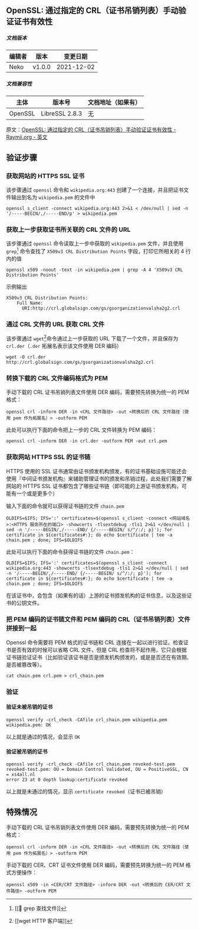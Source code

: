 ## OpenSSL: 通过指定的 CRL（证书吊销列表）手动验证证书有效性

##### 文档版本

| 编辑者 | 版本 | 变更日期 |
| -- | -- | -- |
| Neko | v1.0.0 | 2021-12-02 |

##### 文档兼容性

| 主体 | 版本号 | 文档地址（如果有） |
| -- | -- | -- |
| OpenSSL | LibreSSL 2.8.3 | 无 |

原文：[OpenSSL: 通过指定的 CRL（证书吊销列表）手动验证证书有效性 - Raymii.org - 英文](https://raymii.org/s/articles/OpenSSL_manually_verify_a_certificate_against_a_CRL.html)

## 验证步骤

### 获取网站的 HTTPS SSL 证书

该步骤通过 `openssl` 命令和 `wikipedia.org:443` 创建了一个连接，并且把证书文件输出到名为 `wikipedia.pem` 的文件中

```
openssl s_client -connect wikipedia.org:443 2>&1 < /dev/null | sed -n '/-----BEGIN/,/-----END/p' > wikipedia.pem
```

### 获取上一步获取证书所关联的 CRL 文件的 URL

该步骤通过 `openssl` 命令读取上一步中获取的 `wikipedia.pem` 文件，并且使用 `grep`[^1] 命令查找了 `X509v3 CRL Distribution Points` 字段，打印它所相关的 4 行内的值

```
openssl x509 -noout -text -in wikipedia.pem | grep -A 4 'X509v3 CRL Distribution Points'
```

示例输出

```
X509v3 CRL Distribution Points: 
    Full Name:
      URI:http://crl.globalsign.com/gs/gsorganizationvalsha2g2.crl

```

### 通过 CRL 文件的 URL 获取 CRL 文件

该步骤通过 `wget`[^2]命令通过上一步获取的 URL 下载了一个文件，并且保存为 `crl.der`（`.der` 拓展名表示该文件使用 DER 编码）

```
wget -O crl.der http://crl.globalsign.com/gs/gsorganizationvalsha2g2.crl
```

### 转换下载的 CRL 文件编码格式为 PEM

手动下载的 CRL 证书吊销列表文件使用 DER 编码，需要预先转换为统一的 PEM 格式：

```shell
openssl crl -inform DER -in <CRL 文件路径> -out <转换后的 CRL 文件路径（使用 pem 作为拓展名）> -outform PEM
```

此处可以执行下面的命令把上一步的 CRL 文件转换为 PEM 编码：

```
openssl crl -inform DER -in crl.der -outform PEM -out crl.pem
```

### 获取网站 HTTPS SSL 的证书链

HTTPS 使用的 SSL 证书通常由证书颁发机构颁发，有的证书基础设施可能还会使用『中间证书颁发机构』来辅助管理证书的颁发和吊销过程，此处我们需要了解网站的 HTTPS SSL 证书都包含了哪些证书链（即可能的上游证书颁发机构，可能有一个或是更多个）

输入下面的命令就可以获得证书链的文件 `chain.pem`

```
OLDIFS=$IFS; IFS=':' certificates=$(openssl s_client -connect <网站域名>:<HTTPS 服务所在的端口> -showcerts -tlsextdebug -tls1 2>&1 </dev/null | sed -n '/-----BEGIN/,/-----END/ {/-----BEGIN/ s/^/:/; p}'); for certificate in ${certificates#:}; do echo $certificate | tee -a chain.pem ; done; IFS=$OLDIFS 
```

此处可以执行下面的命令获得证书链的文件 `chain.pem`：

```
OLDIFS=$IFS; IFS=':' certificates=$(openssl s_client -connect wikipedia.org:443 -showcerts -tlsextdebug -tls1 2>&1 </dev/null | sed -n '/-----BEGIN/,/-----END/ {/-----BEGIN/ s/^/:/; p}'); for certificate in ${certificates#:}; do echo $certificate | tee -a chain.pem ; done; IFS=$OLDIFS 
```

在该证书中，会包含（如果有的话）上游的证书颁发机构的证书信息，以及这些证书的公钥文件。

### 把 PEM 编码的证书链文件和 PEM 编码的 CRL（证书吊销列表）文件拼接到一起

Openssl 命令需要将 PEM 格式的证书链和 CRL 连接在一起以进行验证。检查证书是否有效的时候可以省略 CRL 文件，但是 CRL 检查将不起作用，它只会根据证书链验证证书（比如验证该证书是否是颁发机构颁发的，或是是否还在有效期、是否被篡改等）。

```
cat chain.pem crl.pem > crl_chain.pem
```

### 验证

#### 验证未被吊销的证书

```
openssl verify -crl_check -CAfile crl_chain.pem wikipedia.pem 
wikipedia.pem: OK
```

以上就是通过的情况，会显示 `OK`

#### 验证被吊销的证书

```
openssl verify -crl_check -CAfile crl_chain.pem revoked-test.pem 
revoked-test.pem: OU = Domain Control Validated, OU = PositiveSSL, CN = xs4all.nl
error 23 at 0 depth lookup:certificate revoked
```

以上就是未通过的情况，显示 `certificate revoked`（证书已被吊销）

## 特殊情况

手动下载的 CRL 证书吊销列表文件使用 DER 编码，需要预先转换为统一的 PEM 格式：

```shell
openssl crl -inform DER -in <CRL 文件路径> -out <转换后的 CRL 文件路径（使用 pem 作为拓展名）> -outform PEM
```

手动下载的 CER、CRT 证书文件使用 DER 编码，需要预先转换为统一的 PEM 格式方便操作：

```shell
openssl x509 -in <CER/CRT 文件路径> -inform DER -out <转换后的 CER/CRT 文件路径> -outform PEM
```

[^1]: [[🚧  grep 查找文件]]
[^2]: [[wget HTTP 客户端]]